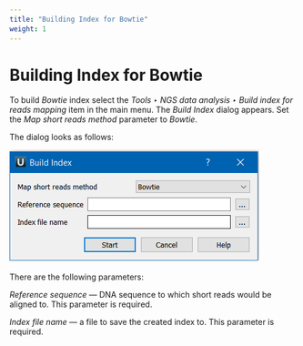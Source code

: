 ```yaml
---
title: "Building Index for Bowtie"
weight: 1
---
```



# Building Index for Bowtie

To build _Bowtie_ index select the _Tools ‣ NGS data analysis ‣ Build index for reads mapping_ item in the main menu. The _Build Index_ dialog appears. Set the _Map_ _short reads method_ parameter to _Bowtie_.

The dialog looks as follows:


![](/images/65930855/88080479.png)

There are the following parameters:

_Reference sequence_ — DNA sequence to which short reads would be aligned to. This parameter is required.

_Index file name_ — a file to save the created index to. This parameter is required.
